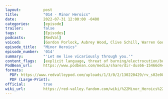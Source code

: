 ```yaml
---
layout:          post
title:           "014 - Minor Heroics"
date:            2022-07-31 12:00:00 -0400
categories:      [episode]
trailer:         false
tags:            [Episodes]
podcasts:        [RedVal]
voiced:          [Gordon Porlock, Aubrey Wood, Clive Schill, Warren Godby, Bryony Halbech,Degracious Melé, Pamela Jennings, Gord, Hester Hiyashi]
episode_title:   "Minor Heroics"
episode_number:  '014'
summary:         "'Let me live vicariously through you.'"
content_flags:   [explicit language, threat of burning/electrocution/bomb, character tied up, depiction of gun violence causing life-threatening injury, multiple depictions of gun use causing sudden, loud noise, attempts to treat injured character inducing severe shock / trauma response in others, escape from detonation of explosive]
PodBean_url:     https://www.podbean.com/media/share/dir-dus66-15466d44
formats: 
  PDF: https://www.redvalleypod.com/uploads/1/3/0/2/130220429/rv_s02e08_-_transcript.pdf
  PDF (Large-Print): 
official:        true
wiki_url:        https://red-valley.fandom.com/wiki/%22Minor_Heroics%22
---
```

